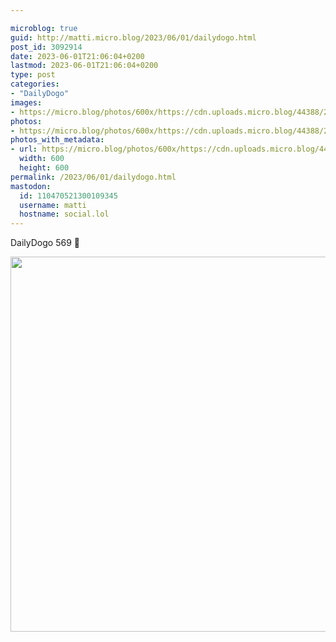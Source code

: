 ```yaml
---

microblog: true
guid: http://matti.micro.blog/2023/06/01/dailydogo.html
post_id: 3092914
date: 2023-06-01T21:06:04+0200
lastmod: 2023-06-01T21:06:04+0200
type: post
categories:
- "DailyDogo"
images:
- https://micro.blog/photos/600x/https://cdn.uploads.micro.blog/44388/2023/48ac09d01c.jpg
photos:
- https://micro.blog/photos/600x/https://cdn.uploads.micro.blog/44388/2023/48ac09d01c.jpg
photos_with_metadata:
- url: https://micro.blog/photos/600x/https://cdn.uploads.micro.blog/44388/2023/48ac09d01c.jpg
  width: 600
  height: 600
permalink: /2023/06/01/dailydogo.html
mastodon:
  id: 110470521300109345
  username: matti
  hostname: social.lol
---
```

DailyDogo 569 🐶

<img src="/media/uploads/2023/48ac09d01c.jpg" width="600" height="600" alt="" />
